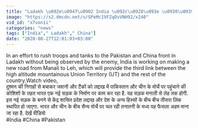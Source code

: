 ```yaml
---
title: "Ladakh \u092e\u0947\u0902 India \u092c\u0928\u093e \u0930\u0939\u093e Secret Road, China \u0914\u0930 Pakistan \u0915\u094b \u0932\u0917\u0947\u0917\u093e \u091d\u091f\u0915\u093e! \u0935\u0928\u0907\u0902\u0921\u093f\u092f\u093e \u0939\u093f\u0902\u0926\u0940"
image: "https://s2.dmcdn.net/v/SPeMc1VFZqOvVNH92/x240"
vid_id: "x7von1i"
categories: "news"
tags: ["India"," Ladakh"," China"]
date: "2020-08-27T12:01:03+03:00"
---
```

In an effort to rush troops and tanks to the Pakistan and China front in Ladakh without being observed by the enemy, India is working on making a new road from Manali to Leh, which will provide the third link between the high altitude mountainous Union Territory (UT) and the rest of the country.Watch video,  <br>दुश्मन की निगाहों से बचाकर जवानों और टैंकों को लद्दाख में पाकिस्तान और चीन के मोर्चे पर पहुंचाने की कोशिशों के तहत भारत एक नई सड़क के निर्माण पर काम कर रहा है. यह सड़क मनाली से लेह तक होगी. इस नई सड़क के बनने से केंद्र शासित प्रदेश लद्दाख और देश के अन्य हिस्सों के बीच बीच तीसरा लिंक स्थापित हो जाएगा. भारत और चीन के बीच सैन्य मोर्चे पर चल रही तनातनी के मध्य यह फैसला अहम माना जा रहा है. देखें वीडियो  <br>#India #China #Pakistan

